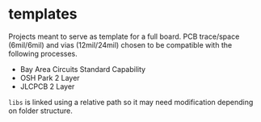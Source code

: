 # templates

Projects meant to serve as template for a full board. PCB trace/space (6mil/6mil) and vias (12mil/24mil) chosen to be compatible with the following processes.

- Bay Area Circuits Standard Capability
- OSH Park 2 Layer
- JLCPCB 2 Layer

`libs` is linked using a relative path so it may need modification depending on folder structure.